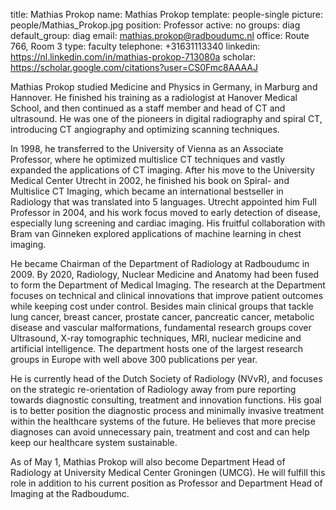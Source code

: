 title: Mathias Prokop
name: Mathias Prokop
template: people-single
picture: people/Mathias_Prokop.jpg
position: Professor
active: no
groups: diag
default_group: diag
email: mathias.prokop@radboudumc.nl
office: Route 766, Room 3
type: faculty
telephone: +31631113340
linkedin: https://nl.linkedin.com/in/mathias-prokop-713080a
scholar: https://scholar.google.com/citations?user=CS0Fmc8AAAAJ

Mathias Prokop studied Medicine and Physics in Germany, in Marburg and Hannover. He finished his training as a radiologist at Hanover Medical School, and then continued as a staff member and head of CT and ultrasound. He was one of the pioneers in digital radiography and spiral CT, introducing CT angiography and optimizing scanning techniques.

In 1998, he transferred to the University of Vienna as an Associate Professor, where he optimized multislice CT techniques and vastly expanded the applications of CT imaging. After his move to the University Medical Center Utrecht in 2002, he finished his book on Spiral- and Multislice CT Imaging, which became an international bestseller in Radiology that was translated into 5 languages. Utrecht appointed him Full Professor in 2004, and his work focus moved to early detection of disease, especially lung screening and cardiac imaging. His fruitful collaboration with Bram van Ginneken explored applications of machine learning in chest imaging.

He became Chairman of the Department of Radiology at Radboudumc in 2009. By 2020, Radiology, Nuclear Medicine and Anatomy had been fused to form the Department of Medical Imaging. The research at the Department focuses on technical and clinical innovations that improve patient outcomes while keeping cost under control. Besides main clinical groups that tackle lung cancer, breast cancer, prostate cancer, pancreatic cancer, metabolic disease and vascular malformations, fundamental research groups cover Ultrasound, X-ray tomographic techniques, MRI, nuclear medicine and artificial intelligence. The department hosts one of the largest research groups in Europe with well above 300 publications per year.

He is currently head of the Dutch Society of Radiology (NVvR), and focuses on the strategic re-orientation of Radiology away from pure reporting towards diagnostic consulting, treatment and innovation functions. His goal is to better position the diagnostic process and minimally invasive treatment within the healthcare systems of the future. He believes that more precise diagnoses can avoid unnecessary pain, treatment and cost and can help keep our healthcare system sustainable.

As of May 1, Mathias Prokop will also become Department Head of Radiology at University Medical Center Groningen (UMCG). He will fulfill this role in addition to his current position as Professor and Department Head of Imaging at the Radboudumc.
